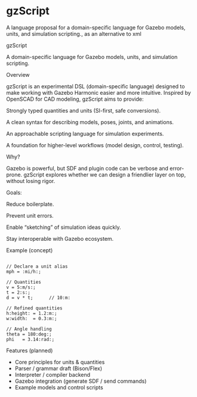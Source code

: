 # gzScript
A language proposal for a domain-specific language for Gazebo models, units, and simulation scripting., as an alternative to xml

gzScript

A domain-specific language for Gazebo models, units, and simulation scripting.

Overview

gzScript is an experimental DSL (domain-specific language) designed to make working with Gazebo Harmonic easier and more intuitive. Inspired by OpenSCAD for CAD modeling, gzScript aims to provide:

Strongly typed quantities and units (SI-first, safe conversions).

A clean syntax for describing models, poses, joints, and animations.

An approachable scripting language for simulation experiments.

A foundation for higher-level workflows (model design, control, testing).

Why?

Gazebo is powerful, but SDF and plugin code can be verbose and error-prone.
gzScript explores whether we can design a friendlier layer on top, without losing rigor.

Goals:

Reduce boilerplate.

Prevent unit errors.

Enable “sketching” of simulation ideas quickly.

Stay interoperable with Gazebo ecosystem.

Example (concept)
```

// Declare a unit alias
mph = :mi/h:;

// Quantities
v = 5:m/s:;
t = 2:s:;
d = v * t;      // 10:m:

// Refined quantities
h:height: = 1.2:m:;
w:width:  = 0.3:m:;

// Angle handling
theta = 180:deg:;
phi   = 3.14:rad:;
```
Features (planned)
- Core principles for units & quantities
- Parser / grammar draft (Bison/Flex)
- Interpreter / compiler backend
- Gazebo integration (generate SDF / send commands)
- Example models and control scripts
